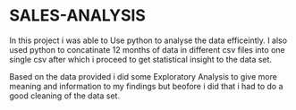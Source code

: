 # SALES-ANALYSIS

In this project i was able to Use python to analyse the data efficeintly.
I also used python to concatinate 12 months of data in different csv files into one
single csv after which i proceed to get statistical insight to the data set.


Based on the data provided i did some Exploratory Analysis to give more meaning and information to my findings but beofore i did that i had to do a good cleaning of the data set.
